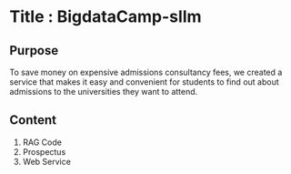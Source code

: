 # Title : BigdataCamp-sllm

## Purpose
To save money on expensive admissions consultancy fees, we created a service that makes it easy and convenient for students to find out about admissions to the universities they want to attend.

## Content
1. RAG Code
2. Prospectus
3. Web Service


